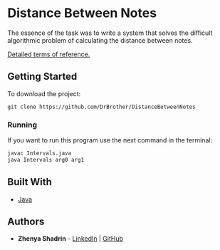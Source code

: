 # Distance Between Notes
The essence of the task was to write a system that solves the difficult algorithmic problem of calculating the distance between notes.

[Detailed terms of reference.](https://github.com/lanavasilieva/Syberry-Academy-Test-Task-For-Developers/blob/main/intervals.md)

## Getting Started

To download the project:
```
git clone https://github.com/DrBrother/DistanceBetweenNotes
```
### Running
If you want to run this program use the next command in the terminal:
```sh
javac Intervals.java
java Intervals arg0 arg1
```
## Built With

* [Java](https://www.java.com/) 

## Authors

* **Zhenya Shadrin** - 
[LinkedIn](https://www.linkedin.com/in/ev-shadrin/) | 
[GitHub](https://github.com/DrBrother)

